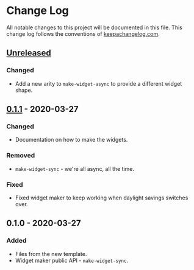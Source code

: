 # Change Log
All notable changes to this project will be documented in this file. This change log follows the conventions of [keepachangelog.com](http://keepachangelog.com/).

## [Unreleased]
### Changed
- Add a new arity to `make-widget-async` to provide a different widget shape.

## [0.1.1] - 2020-03-27
### Changed
- Documentation on how to make the widgets.

### Removed
- `make-widget-sync` - we're all async, all the time.

### Fixed
- Fixed widget maker to keep working when daylight savings switches over.

## 0.1.0 - 2020-03-27
### Added
- Files from the new template.
- Widget maker public API - `make-widget-sync`.

[Unreleased]: https://github.com/your-name/aspi/compare/0.1.1...HEAD
[0.1.1]: https://github.com/your-name/aspi/compare/0.1.0...0.1.1
